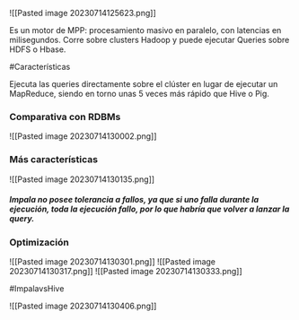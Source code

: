 
![[Pasted image 20230714125623.png]]

Es un motor de MPP: procesamiento masivo en paralelo, con latencias en milisegundos.
Corre sobre clusters Hadoop y puede ejecutar Queries sobre HDFS o Hbase.

#Características 

Ejecuta las queries directamente sobre el clúster en lugar de ejecutar un MapReduce, siendo en torno unas 5 veces más rápido que Hive o Pig.

### Comparativa con RDBMs

![[Pasted image 20230714130002.png]]

### Más características

![[Pasted image 20230714130135.png]]

##### Impala no posee tolerancia a fallos, ya que si uno falla durante la ejecución, toda la ejecución fallo, por lo que habría que volver a lanzar la query.


### Optimización

![[Pasted image 20230714130301.png]]
![[Pasted image 20230714130317.png]]
![[Pasted image 20230714130333.png]]

#ImpalavsHive

![[Pasted image 20230714130406.png]]
